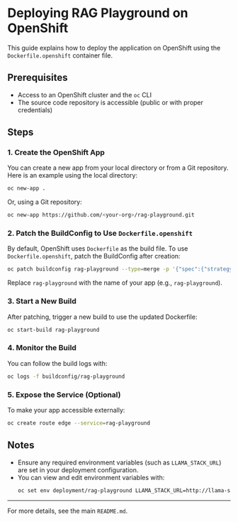 # Deploying RAG Playground on OpenShift

This guide explains how to deploy the application on OpenShift using the `Dockerfile.openshift` container file.

## Prerequisites
- Access to an OpenShift cluster and the `oc` CLI
- The source code repository is accessible (public or with proper credentials)

## Steps

### 1. Create the OpenShift App
You can create a new app from your local directory or from a Git repository. Here is an example using the local directory:

```sh
oc new-app .
```

Or, using a Git repository:

```sh
oc new-app https://github.com/<your-org>/rag-playground.git
```

### 2. Patch the BuildConfig to Use `Dockerfile.openshift`
By default, OpenShift uses `Dockerfile` as the build file. To use `Dockerfile.openshift`, patch the BuildConfig after creation:

```sh
oc patch buildconfig rag-playground --type=merge -p '{"spec":{"strategy":{"dockerStrategy":{"dockerfilePath":"Dockerfile.openshift"}}}}'
```
Replace `rag-playground` with the name of your app (e.g., `rag-playground`).

### 3. Start a New Build
After patching, trigger a new build to use the updated Dockerfile:

```sh
oc start-build rag-playground
```

### 4. Monitor the Build
You can follow the build logs with:

```sh
oc logs -f buildconfig/rag-playground
```

### 5. Expose the Service (Optional)
To make your app accessible externally:

```sh
oc create route edge --service=rag-playground
```

## Notes
- Ensure any required environment variables (such as `LLAMA_STACK_URL`) are set in your deployment configuration.
- You can view and edit environment variables with:
  ```sh
  oc set env deployment/rag-playground LLAMA_STACK_URL=http://llama-stack-service:8080
  ```

---
For more details, see the main `README.md`. 